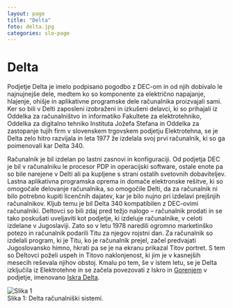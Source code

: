 ```yaml
---
layout: page
title: "Delta"
foto: delta.jpg
categories: slo-page
---
```


# Delta

Podjetje Delta je imelo podpisano pogodbo z DEC-om in od njih dobivalo le najnujnejše dele,
medtem ko so komponente za električno napajanje, hlajenje, ohišje in aplikativne programske
dele računalnika proizvajali sami. Ker so bili v Delti zaposleni izobraženi in izkušeni delavci,
ki so prihajali iz Oddelka za računalništvo in informatiko Fakultete za elektrotehniko,
Oddelka za digitalno tehniko Instituta Jožefa Stefana in Oddelka za zastopanje tujih firm v
slovenskem trgovskem podjetju Elektrotehna, se je Delta zelo hitro razvijala in leta 1977 že
izdelala svoj prvi računalnik, ki so ga poimenovali kar Delta 340.

Računalnik je bil izdelan po lastni zasnovi in konfiguraciji. Od podjetja DEC je bil v
računalniku le procesor PDP in operacijski software, ostale enote pa so bile narejene v Delti
ali pa kupljene s strani ostalih svetovnih dobaviteljev. Lastna aplikativna programska oprema
in domače elektronske rešitve, ki so omogočale delovanje računalnika, so omogočile Delti, da
za računalnik ni bilo potrebno kupiti licenčnih dajatev, kar je bilo nujno pri izdelavi prejšnjih
računalnikov. Kljub temu je bil Delta 340 kompatibilen z DEC-ovimi računalniki. Deltovci so
bili zdaj pred težjo nalogo – računalnik prodati in se tako poskušati uveljaviti kot podjetje, ki
izdeluje računalnike, v celoti izdelane v Jugoslaviji. Zato so v letu 1978 naredili ogromno
marketinško potezo in računalnik podarili Titu za njegov rojstni dan. Za računalnik so izdelali
program, ki je Titu, ko je računalnik prejel, začel predvajati Jugoslovansko himno, hkrati pa
se je na ekranu prikazal Titov portret. S tem so Deltovci poželi uspeh in Titovo naklonjenost,
ki jim je v kasnejših mesecih reševala njihov obstoj. Kmalu po tem, še v istem letu, se je Delta
izključila iz Elektrotehne in se začela povezovati z Iskro in [Gorenjem](../gorenje) v podjetje, imenovano
[Iskra Delta](../iskra_Delta). 

![Slika 1]({{site.baseurl}}/assets/img/zgodovina/delta1.png)  
Slika 1: Delta računalniški sistemi.
